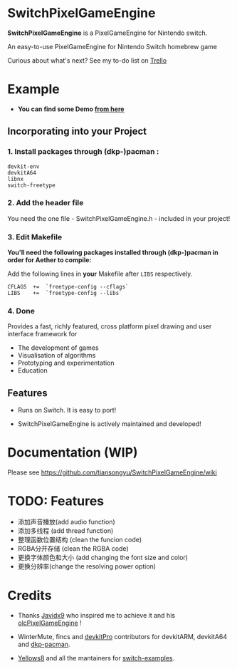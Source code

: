# SwitchPixelGameEngine
**SwitchPixelGameEngine** is a PixelGameEngine for Nintendo switch. 

An easy-to-use PixelGameEngine for Nintendo Switch homebrew game

Curious about what's next? See my to-do list on [Trello](https://trello.com/b/B6yaX5u3/switchpixelgameengine)

# Example 

- **You can find some Demo [from here](https://github.com/tiansongyu/Example_SwitchPixelGameEngine)**


## Incorporating into your Project
### 1. Install packages through (dkp-)pacman :

```
devkit-env
devkitA64
libnx
switch-freetype
```

### 2. Add the header file

You need the one file - SwitchPixelGameEngine.h - included in your project!

### 3. Edit Makefile
**You'll need the following packages installed through (dkp-)pacman in order for Aether to compile:**

Add the following lines in **your** Makefile after `LIBS`  respectively.
```
CFLAGS	+=  `freetype-config --cflags`
LIBS    +=  `freetype-config --libs`
```

### 4. Done

Provides a fast, richly featured, cross platform pixel drawing and user interface framework for
 * The development of games
 * Visualisation of algorithms
 * Prototyping and experimentation
 * Education

## Features

- Runs on Switch. It is easy to port! 

- SwitchPixelGameEngine is actively maintained and developed!

# Documentation (WIP)
Please see https://github.com/tiansongyu/SwitchPixelGameEngine/wiki

# TODO: Features 

- 添加声音播放(add audio function)
- 添加多线程   (add thread function)
- 整理函数位置结构 (clean the funcion code)
- RGBA分开存储 (clean the RGBA code)
- 更换字体颜色和大小 (add changing the font size and color)
- 更换分辨率(change the resolving power option)


# Credits
- Thanks [Javidx9](https://github.com/OneLoneCoder) who inspired me to achieve it and his [olcPixelGameEngine](https://github.com/OneLoneCoder/olcPixelGameEngine) !

- WinterMute, fincs and [devkitPro](https://devkitpro.org/) contributors for devkitARM, devkitA64 and [dkp-pacman](https://github.com/devkitPro/pacman/releases).

- [Yellows8](https://github.com/yellows8) and all the mantainers for [switch-examples](https://github.com/switchbrew/switch-examples).

